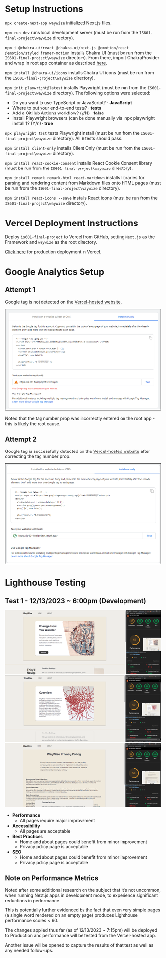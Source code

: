 # Setup Instructions

`npx create-next-app waywize` initialized Next.js files.

`npm run dev` runs local development server (must be run from the `IS601-final-project\waywize` directory).

`npm i @chakra-ui/react @chakra-ui/next-js @emotion/react @emotion/styled framer-motion` installs Chakra UI (must be run from the `IS601-final-project\waywize` directory). From there, import ChakraProvider and wrap in root app container as described [here](https://chakra-ui.com/getting-started/nextjs-guide).

`npm install @chakra-ui/icons` installs Chakra UI icons (must be run from the `IS601-final-project\waywize` directory).

`npm init playwright@latest` installs Playwright (must be run from the `IS601-final-project\waywize` directory). The following options were selected:

* Do you want to use TypeScript or JavaScript? · **JavaScript**
* Where to put your end-to-end tests? · **tests**
* Add a GitHub Actions workflow? (y/N) · **false**
* Install Playwright browsers (can be done manually via 'npx playwright install')? (Y/n) · **true**

`npx playwright test` tests Playwright install (must be run from the `IS601-final-project\waywize` directory). All 6 tests should pass.

`npm install client-only` installs Client Only (must be run from the `IS601-final-project\waywize` directory).

`npm install react-cookie-consent` installs React Cookie Consent library (must be run from the `IS601-final-project\waywize` directory).

`npm install remark remark-html react-markdown` installs libraries for parsing and rendering content from Markdown files onto HTML pages (must be run from the `IS601-final-project\waywize` directory).

`npm install react-icons --save` installs React icons (must be run from the `IS601-final-project\waywize` directory).

# Vercel Deployment Instructions

Deploy `is601-final-project` to Vercel from GitHub, setting `Next.js` as the Framework and `waywize` as the root directory.

[Click here](https://is-601-final-project.vercel.app/) for production deployment in Vercel.

# Google Analytics Setup

## Attempt 1

Google tag is not detected on the [Vercel-hosted website](https://is-601-final-project.vercel.app/).

![image](/images/GA-Test-1.png)

Noted that the tag number prop was incorrectly entered on the root app - this is likely the root cause.

## Attempt 2

Google tag is successfully detected on the [Vercel-hosted website](https://is-601-final-project.vercel.app/) after correcting the tag number prop.

![image](/images/GA-Test-2.png)

# Lighthouse Testing

## Test 1 - 12/13/2023 ~ 6:00pm (Development)

![image](/images/Lighthouse-Test-1A.png)
![image](/images/Lighthouse-Test-1B.png)
![image](/images/Lighthouse-Test-1C.png)

* **Performance**
    * All pages require major improvement
* **Accessibility**
    * All pages are acceptable
* **Best Practices**
    * Home and about pages could benefit from minor improvement
    * Privacy policy page is acceptable
* **SEO**
    * Home and about pages could benefit from minor improvement
    * Privacy policy page is acceptable

## Note on Performance Metrics

Noted after some additional research on the subject that it's not uncommon, when running Next.js apps in development mode, to experience significant reductions in performance.

This is potentially further evidenced by the fact that even very simple pages (a single word rendered on an empty page) produces Lighthouse performance scores < 60.

The changes applied thus far (as of 12/13/2023 ~ 7:15pm) will be deployed to Production and performance will be tested from the Vercel-hosted app.

Another issue will be opened to capture the results of that test as well as any needed follow-ups.
